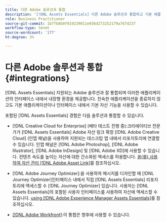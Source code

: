 ```yaml
---
title: 다른 Adobe 솔루션과 통합
description: '[!DNL Assets Essentials] 다른 Adobe 솔루션과 통합하고 기본 애플리케이션 내에서 내장 경험을 제공합니다.'
role: Business Practitioner
source-git-commit: 1b7fb8b0f019239011e936d273252179a767d237
workflow-type: tm+mt
source-wordcount: '177'
ht-degree: 3%

---
```



# 다른 Adobe 솔루션과 통합 {#integrations}

[!DNL Assets Essentials] 지원되는 Adobe 솔루션과 잘 통합되며 이러한 애플리케이션의 인터페이스 내에서 내장형 환경을 제공합니다. 친숙한 애플리케이션을 종료하지 않고도 기본 애플리케이션이나 인터페이스 내에서 기본 자산 기능을 사용할 수 있습니다.

포함된 [!DNL Assets Essentials] 경험은 다음 솔루션과 통합할 수 있습니다.

* [!DNL Creative Cloud for Enterprise] (베타 테스트 진행 중):크리에이티브 전문가가  [!DNL Assets Essentials] Adobe 자산 링크 확장 [!DNL Adobe Creative Cloud] (인앱 패널)을 사용하여 지원되는  [ ](https://www.adobe.com/kr/creativecloud/business/enterprise/adobe-asset-link.html) 데스크탑 앱 내에서 리포지토리에 연결할 수 있습니다. 인앱 패널은 [!DNL Adobe Photoshop], [!DNL Adobe Illustrator], [!DNL Adobe InDesign] 및 [!DNL Adobe XD]에 사용할 수 있습니다. 컨텐츠 속도를 높이는 자산에 대한 간소화된 액세스를 허용합니다. [을(를) 사용하여 자산 관리 [!DNL Adobe Asset Link]](https://helpx.adobe.com/enterprise/admin-guide.html/enterprise/using/manage-assets-using-adobe-asset-link.ug.html)를 참조하십시오.

* [!DNL Adobe Journey Optimizer]:을 사용하여 메시지를 디자인할 때  [!DNL Journey Optimizer]인터페이스 내에서 직접  [!DNL Assets Essentials] 리포지토리에 액세스할 수  [!DNL Journey Optimizer] 있습니다. 사용자는 [!DNL Assets Essentials]의 포함된 사용자 인터페이스를 사용하여 자산에 액세스할 수 있습니다. [using [!DNL Adobe Experience Manager Assets Essentials]](https://experienceleague.adobe.com/docs/journey-optimizer/using/create-messages/assets-essentials.html)를 참조하십시오.

* [[!DNL Adobe Workfront]](https://www.workfront.com/):이 통합은 향후에 사용할 수 있습니다.

<!-- TBD: Add CTA to join beta program. 
-->
